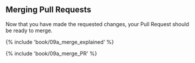 ## Merging Pull Requests

Now that you have made the requested changes, your Pull Request should be ready to merge.

{% include 'book/09a_merge_explained' %}

{% include 'book/09a_merge_PR' %}
